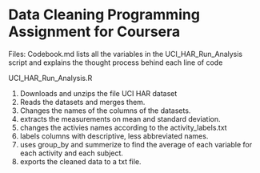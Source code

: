 # Data Cleaning Programming Assignment for Coursera
Files: 
Codebook.md
  lists all the variables in the UCI_HAR_Run_Analysis script and explains the thought process behind each line of code

UCI_HAR_Run_Analysis.R
 1. Downloads and unzips the file UCI HAR dataset
 2. Reads the datasets and merges them.
 3. Changes the names of the columns of the datasets.
 4. extracts the measurements on mean and standard deviation.
 5. changes the activies names according to the activity_labels.txt
 6. labels columns with descriptive, less abbreviated names.
 7. uses group_by and summerize to find the average of each variable for each activity and each subject.
 8. exports the cleaned data to a txt file.

